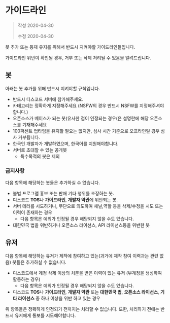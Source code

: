 # 가이드라인

> 작성 2020-04-30
>
> 수정 2020-04-30

봇 추가 또는 등재 유지를 위해서 반드시 지켜야할 가이드라인들입니다.

가이드라인 위반이 확인될 경우, 거부 또는 삭제 처리될 수 있음을 알려드립니다.

## 봇

아래는 봇 추가를 위해 반드시 지켜야할 규칙입니다.

- 반드시 디스코드 서버에 참가해주세요.
- 카테고리는 정확하게 지정해주세요 (NSFW의 경우 반드시 NSFW를 지정해주셔야합니다.)
- 오픈소스가 베이스가 되는 봇(유사한 점이 인정되는 경우(은 설명란에 해당 오픈소스를 기재해주세요
- 100퍼센트 업타임을 유지할 필요는 없지만, 심사 시간 기준으로 오프라인일 경우 심사 거부됩니다.
- 한국인 개발자가 개발하였으며, 한국어를 지원해야합니다.
- 서버로 초대할 수 있는 공개봇
  - 특수목적의 봇은 제외

### 금지사항

다음 항목에 해당하는 봇들은 추가하실 수 없습니다.

- 불법 프로그램 홍보 또는 판매 기타 행위를 조장하는 봇.
- 디스코드 **TOS**나 **가이드라인**, **개발자 약관**에 위반되는 봇.
- 서버 테러를 시도하거나, 무단으로 의도하여 채널,역할 등을 삭제/수정을 시도 또는 이력이 존재하는 경우
  - 다음 항목은 예외가 인정될 경우 해당되지 않을 수도 있습니다.
- 대한민국 법을 위반하거나 오픈소스 라이선스, API 라이선스등을 위반한 봇

## 유저

다음 항목에 해당하는 유저가 제작에 참여하고 있는(과거에 제작 참여 이력과는 관련 없음) 봇들은 추가하실 수 없습니다.

- 디스코드에서 계정 삭제 이상의 처분을 받은 이력이 있는 유저 (부계정을 생성하여 활동하는 경우)
  - 다음 항목은 예외가 인정될 경우 해당되지 않을 수도 있습니다.
- 디스코드 **TOS**나 **가이드라인**, **개발자 약관** 또는 **대한민국 법**, **오픈소스 라이선스**, **기타 라이선스** 중 하나 이상을 위반 하고 있는 경우

위 항목들은 정확하게 인정되기 전까지는 처리할 수 없습니다. 또한, 처리하기 전에는 반드시 유저에게 통보를 시도해야합니다.
